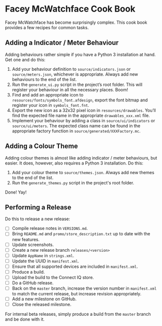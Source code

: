 # Facey McWatchface Cook Book

Facey McWatchface has become surprisingly complex. This cook book provides a few recipes for common tasks.

## Adding a Indicator / Meter Behaviour

Adding behaviours rather simple if you have a Python 3 installation at hand. Get one and do this:

1. Add your behaviour definition to `source/indicators.json` or `source/meters.json`, whichever is appropriate. Always add new behaviours to the end of the list.
2. Run the `generate_ui.py` script in the project’s root folder. This will register your behaviour in all the necessary places. Boom!
3. Find and add an appropriate icon to `resources/fonts/symbols_font.afdesign`, export the font bitmap and register your icon in `symbols_font.fnt`.
4. Export the new icon as a 32x32 pixel icon in `resources/drawables`. You’ll find the expected file name in the appropriate `drawables_xxx.xml` file.
5. Implement your behaviour by adding a class in `source/ui/indicators` or `source/ui/meters`. The expected class name can be found in the appropriate factory function in `source/generated/XXXFactory.mc`.

## Adding a Colour Theme

Adding colour themes is almost like adding indicator / meter behaviours, but easier. It does, however, also requires a Python 3 installation. Do this:

1. Add your colour theme to `source/themes.json`. Always add new themes to the end of the list.
2. Run the `generate_themes.py` script in the project's root folder.

Done! Yay!

## Performing a Release

Do this to release a new release:

* [ ] Compile release notes in `VERSIONS.md`.
* [ ] Bring `README.md` and `promo/store_description.txt` up to date with the new features.
* [ ] Update screenshots.
* [ ] Create a new release branch `releases/<version>`
* [ ] Update `AppName` in `strings.xml`.
* [ ] Update the UUID in `manifest.xml`.
* [ ] Ensure that all supported devices are included in `manifest.xml`.
* [ ] Produce a build.
* [ ] Upload the build to the Connect IQ store.
* [ ] Do a GitHub release.
* [ ] Back on the `master` branch, increase the version number in `manifest.xml` to match the current release, but increase revision appropriately.
* [ ] Add a new milestone on GitHub.
* [ ] Close the released milestone.

For internal beta releases, simply produce a build from the `master` branch and be done with it.